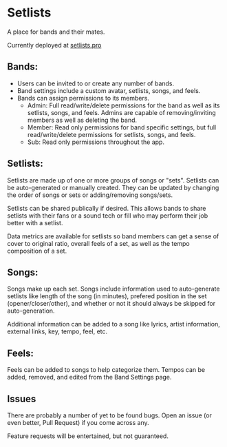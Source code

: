 # Setlists

A place for bands and their mates.

Currently deployed at [setlists.pro](https://setlists.pro)

## Bands:

- Users can be invited to or create any number of bands.
- Band settings include a custom avatar, setlists, songs, and feels.
- Bands can assign permissions to its members.
  - Admin: Full read/write/delete permissions for the band as well as its setlists, songs, and feels. Admins are capable of removing/inviting members as well as deleting the band.
  - Member: Read only permissions for band specific settings, but full read/write/delete permissions for setlists, songs, and feels.
  - Sub: Read only permissions throughout the app.

## Setlists:

Setlists are made up of one or more groups of songs or "sets". Setlists can be auto-generated or manually created. They can be updated by changing the order of songs or sets or adding/removing songs/sets.

Setlists can be shared publically if desired. This allows bands to share setlists with their fans or a sound tech or fill who may perform their job better with a setlist.

Data metrics are available for setlists so band members can get a sense of cover to original ratio, overall feels of a set, as well as the tempo composition of a set.

## Songs:

Songs make up each set. Songs include information used to auto-generate setlists like length of the song (in minutes), prefered position in the set (opener/closer/other), and whether or not it should always be skipped for auto-generation.

Additional information can be added to a song like lyrics, artist information, external links, key, tempo, feel, etc.

## Feels:

Feels can be added to songs to help categorize them. Tempos can be added, removed, and edited from the Band Settings page.

## Issues

There are probably a number of yet to be found bugs. Open an issue (or even better, Pull Request) if you come across any.

Feature requests will be entertained, but not guaranteed.
